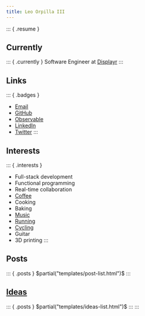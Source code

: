 ```yaml
---
title: Leo Orpilla III
---
```

::: { .resume }
## Currently
::: { .currently }
Software Engineer at [Displayr][displayr]
::: 
## Links 
::: { .badges }
- [Email][email]
- [GitHub][github]
- [Observable][observable]
- [LinkedIn][linkedin]
- [Twitter][twitter]
:::

## Interests
::: { .interests }
- Full-stack development
- Functional programming
- Real-time collaboration
- [Coffee][coffee]
- Cooking
- Baking
- [Music][spotify]
- [Running][strava]
- [Cycling][strava]
- Guitar
- 3D printing
:::


## Posts
::: { .posts }
$partial("templates/post-list.html")$
:::

## [Ideas][ideas]

::: { .posts }
$partial("templates/ideas-list.html")$
:::
:::


[email]: mailto:dev@ldgrp.me
[github]: https://github.com/ldgrp
[linkedin]: https://linkedin.com/in/ldgrp
[coffee]: /recipes/coffee.html
[twitter]: https://twitter.com/_ldgrp
[spotify]: https://open.spotify.com/user/lorpilla3
[strava]: https://www.strava.com/athletes/97171311
[displayr]: https://displayr.com/
[ideas]: ideas.html
[observable]: https://observablehq.com/@ldgrp
